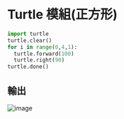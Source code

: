 # Turtle 模組(正方形)
```py
import turtle
turtle.clear()
for i in range(0,4,1):
  turtle.forward(100)
  turtle.right(90)
turtle.done()
```
## 輸出
![image](https://user-images.githubusercontent.com/65766065/169756384-6f3ba361-36c3-480b-bd69-73de0248be3c.png)

